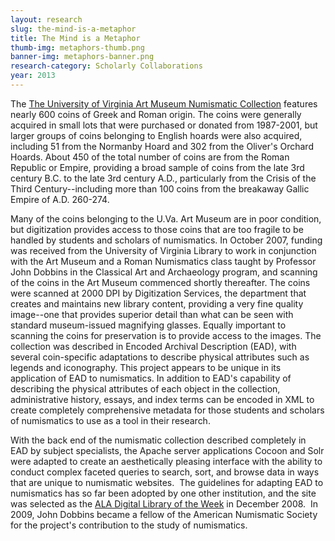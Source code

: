 ```yaml
---
layout: research
slug: the-mind-is-a-metaphor
title: The Mind is a Metaphor
thumb-img: metaphors-thumb.png
banner-img: metaphors-banner.png
research-category: Scholarly Collaborations
year: 2013
---
```


The [The University of Virginia Art Museum Numismatic Collection](http://coins.lib.virginia.edu) features nearly 600 coins of Greek and Roman origin. The coins were generally acquired in small lots that were purchased or donated from 1987-2001, but larger groups of coins belonging to English hoards were also acquired, including 51 from the Normanby Hoard and 302 from the Oliver's Orchard Hoards. About 450 of the total number of coins are from the Roman Republic or Empire, providing a broad sample of coins from the late 3rd century B.C. to the late 3rd century A.D., particularly from the Crisis of the Third Century--including more than 100 coins from the breakaway Gallic Empire of A.D. 260-274.

Many of the coins belonging to the U.Va. Art Museum are in poor condition, but digitization provides access to those coins that are too fragile to be handled by students and scholars of numismatics. In October 2007, funding was received from the University of Virginia Library to work in conjunction with the Art Museum and a Roman Numismatics class taught by Professor John Dobbins in the Classical Art and Archaeology program, and scanning of the coins in the Art Museum commenced shortly thereafter. The coins were scanned at 2000 DPI by Digitization Services, the department that creates and maintains new library content, providing a very fine quality image--one that provides superior detail than what can be seen with standard museum-issued magnifying glasses. Equally important to scanning the coins for preservation is to provide access to the images. The collection was described in Encoded Archival Description (EAD), with several coin-specific adaptations to describe physical attributes such as legends and iconography. This project appears to be unique in its application of EAD to numismatics. In addition to EAD's capability of describing the physical attributes of each object in the collection, administrative history, essays, and index terms can be encoded in XML to create completely comprehensive metadata for those students and scholars of numismatics to use as a tool in their research.

With the back end of the numismatic collection described completely in EAD by subject specialists, the Apache server applications Cocoon and Solr were adapted to create an aesthetically pleasing interface with the ability to conduct complex faceted queries to search, sort, and browse data in ways that are unique to numismatic websites.  The guidelines for adapting EAD to numismatics has so far been adopted by one other institution, and the site was selected as the [ALA Digital Library of the Week](http://www.ilovelibraries.ala.org/diglibweekly/?p=60) in December 2008.  In 2009, John Dobbins became a fellow of the American Numismatic Society for the project's contribution to the study of numismatics.
